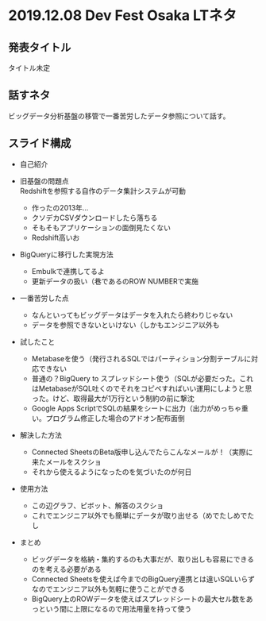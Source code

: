 # 2019.12.08 Dev Fest Osaka LTネタ

## 発表タイトル
タイトル未定

## 話すネタ
ビッグデータ分析基盤の移管で一番苦労したデータ参照について話す。


## スライド構成
- 自己紹介
- 旧基盤の問題点  
Redshiftを参照する自作のデータ集計システムが可動
  - 作ったの2013年…  
  - クソデカCSVダウンロードしたら落ちる
  - そもそもアプリケーションの面倒見たくない
  - Redshift高いお

- BigQueryに移行した実現方法
  - Embulkで連携してるよ
  - 更新データの扱い（巷であるのROW NUMBERで実施

- 一番苦労した点
  - なんといってもビッグデータはデータを入れたら終わりじゃない
  - データを参照できないといけない（しかもエンジニア以外も

- 試したこと
  - Metabaseを使う（発行されるSQLではパーティション分割テーブルに対応できない
  - 普通の？BigQuery to スプレッドシート使う（SQLが必要だった。これはMetabaseがSQL吐くのでそれをコピペすればいい運用にしようと思った。けど、取得最大が1万行という制約の前に撃沈
  - Google Apps ScriptでSQLの結果をシートに出力（出力がめっちゃ重い。プログラム修正した場合のアドオン配布面倒

- 解決した方法
  - Connected SheetsのBeta版申し込んでたらこんなメールが！（実際に来たメールをスクショ
  - それから使えるようになったのを気づいたのが何日

- 使用方法
  - この辺グラフ、ピボット、解答のスクショ
  - これでエンジニア以外でも簡単にデータが取り出せる（めでたしめでたし

- まとめ  
  - ビッグデータを格納・集約するのも大事だが、取り出しも容易にできるのを考える必要がある
  - Connected Sheetsを使えば今までのBigQuery連携とは違いSQLいらずなのでエンジニア以外も気軽に使うことができる
  - BigQuery上のROWデータを使えばスプレッドシートの最大セル数をあっという間に上限になるので用法用量を持って使う
